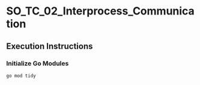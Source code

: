 # SO_TC_02_Interprocess_Communication

## Execution Instructions

### Initialize Go Modules

```
go mod tidy
```
